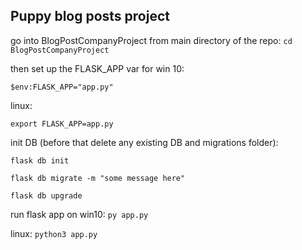 ## Puppy blog posts project
go into BlogPostCompanyProject from main directory of the repo: `cd BlogPostCompanyProject`

then set up the FLASK_APP var for win 10:

`$env:FLASK_APP="app.py"`

linux:

`export FLASK_APP=app.py`

init DB (before that delete any existing DB and migrations folder):

`flask db init`

`flask db migrate -m "some message here"`

`flask db upgrade`

run flask app on win10:
`py app.py`

linux:
`python3 app.py`